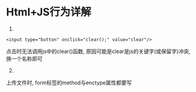 # Html+JS行为详解

1. 

```
<input type="button" onclick="clear();" value="clear"/>
```
点击时无法调用js中的clear()函数, 原因可能是clear是js的关键字(或保留字)冲突, 换一个名称即可

2. 

上传文件时, form标签的method与enctype属性都要写